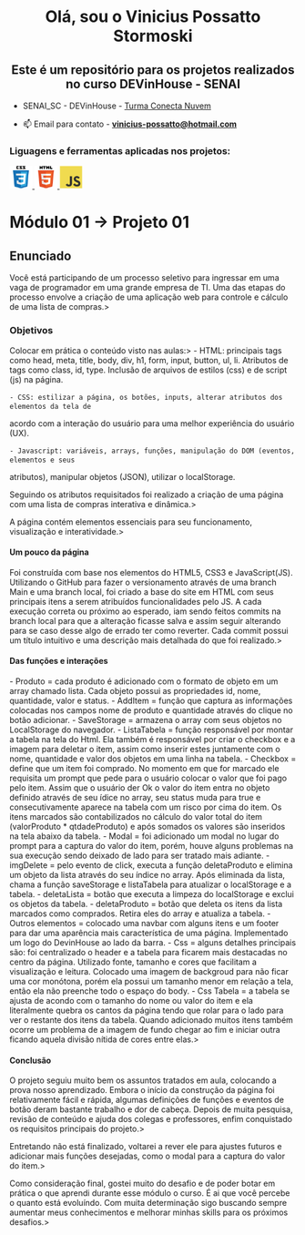 <h1 align="center">Olá, sou o Vinicius Possatto Stormoski</h1>
<h2 align="center">Este é um repositório para os projetos realizados no curso DEVinHouse - SENAI</h2>

- SENAI_SC - DEVinHouse - [Turma Conecta Nuvem](https://devinhouse.tech)

- 📫 Email para contato - **vinicius-possatto@hotmail.com**


<p align="left">
</p>

<h3 align="left">Liguagens e ferramentas aplicadas nos projetos:</h3>
<p align="left"> <a href="https://www.w3schools.com/css/" target="_blank" rel="noreferrer"> <img src="https://raw.githubusercontent.com/devicons/devicon/master/icons/css3/css3-original-wordmark.svg" alt="css3" width="40" height="40"/> </a> <a href="https://www.w3.org/html/" target="_blank" rel="noreferrer"> <img src="https://raw.githubusercontent.com/devicons/devicon/master/icons/html5/html5-original-wordmark.svg" alt="html5" width="40" height="40"/> </a> <a href="https://developer.mozilla.org/en-US/docs/Web/JavaScript" target="_blank" rel="noreferrer"> <img src="https://raw.githubusercontent.com/devicons/devicon/master/icons/javascript/javascript-original.svg" alt="javascript" width="40" height="40"/> </a> </p>

# Módulo 01 -> Projeto 01 
<h2>Enunciado</h2>
<p> Você está participando de um processo seletivo para ingressar em uma vaga de programador
em uma grande empresa de TI. Uma das etapas do processo envolve a criação de uma
aplicação web para controle e cálculo de uma lista de compras.>

<h3>Objetivos</h3>
<p>Colocar em prática o conteúdo visto nas aulas:>
    - HTML: principais tags como head, meta, title, body, div, h1, form, input, button, ul, li.
Atributos de tags como class, id, type. Inclusão de arquivos de estilos (css) e de script
(js) na página.

    - CSS: estilizar a página, os botões, inputs, alterar atributos dos elementos da tela de
acordo com a interação do usuário para uma melhor experiência do usuário (UX).

    - Javascript: variáveis, arrays, funções, manipulação do DOM (eventos, elementos e seus
atributos), manipular objetos (JSON), utilizar o localStorage.

<p>Seguindo os atributos requisitados foi realizado a criação de uma página com uma lista de compras interativa e dinâmica.>
<p>A página contém elementos essenciais para seu funcionamento, visualização e interatividade.>
<h4>Um pouco da página</h4>
<p>
Foi construída com base nos elementos do HTML5, CSS3 e JavaScript(JS). Utilizando o GitHub para fazer o versionamento através de uma branch Main e uma branch local, foi criado a base do site em HTML com seus principais itens a serem atribuídos funcionalidades pelo JS. A cada execução correta ou próximo ao esperado, iam sendo feitos commits na branch local para que a alteração ficasse salva e assim seguir alterando para se caso desse algo de errado ter como reverter. Cada commit possui um título intuitivo e uma descrição mais detalhada do que foi realizado.>

<h4>Das funções e interações</h4>
<p>
- Produto = cada produto é adicionado com o formato de objeto em um array chamado lista. Cada objeto possui as propriedades id, nome, quantidade, valor e status.
- AddItem = função que captura as informações colocadas nos campos nome de produto e quantidade através do clique no botão adicionar.
- SaveStorage = armazena o array com seus objetos no LocalStorage do navegador.
- ListaTabela = função responsável por montar a tabela na tela do Html. Ela também é responsável por criar o checkbox e a imagem para deletar o item, assim como inserir estes juntamente com o nome, quantidade e valor dos objetos em uma linha na tabela.
- Checkbox = define que um item foi comprado. No momento em que for marcado ele requisita um prompt que pede para o usuário colocar o valor que foi pago pelo item. Assim que o usuário der Ok o valor do item entra no objeto definido através de seu ídice no array, seu status muda para true e consecutivamente aparece na tabela com um risco por cima do item. Os itens marcados são contabilizados no cálculo do valor total do item (valorProduto * qtdadeProduto) e após somados os valores são inseridos na tela abaixo da tabela. 
- Modal = foi adicionado um modal no lugar do prompt para a captura do valor do item, porém, houve alguns problemas na sua execução sendo deixado de lado para ser tratado mais adiante. 
- imgDelete = pelo evento de click, executa a função deletaProduto e elimina um objeto da lista através do seu índice no array. Após eliminada da lista, chama a função saveStorage e listaTabela para atualizar o localStorage e a tabela.
- deletaLista = botão que executa a limpeza do localStorage e exclui os objetos da tabela.
- deletaProduto = botão que deleta os itens da lista marcados como comprados. Retira eles do array e atualiza a tabela.
- Outros elementos = colocado uma navbar com alguns itens e um footer para dar uma aparência mais característica de uma página. Implementado um logo do DevinHouse ao lado da barra. 
- Css = alguns detalhes principais são: foi centralizado o header e a tabela para ficarem mais destacadas no centro da página. Utilizado fonte, tamanho e cores que facilitam a visualização e leitura. Colocado uma imagem de backgroud para não ficar uma cor monótona, porém ela possui um tamanho menor em relação a tela, então ela não preenche todo o espaço do body.
- Css Tabela = a tabela se ajusta de acondo com o tamanho do nome ou valor do item e ela literalmente quebra os cantos da página tendo que rolar para o lado para ver o restante dos itens da tabela. Quando adicionado muitos itens também ocorre um problema de a imagem de fundo chegar ao fim e iniciar outra ficando aquela divisão nítida de cores entre elas.>
<h4>Conclusão</h4>
<p>O projeto seguiu muito bem os assuntos tratados em aula, colocando a prova nosso aprendizado. Embora o início da construção da página foi relativamente fácil e rápida, algumas definições de funções e eventos de botão deram bastante trabalho e dor de cabeça. Depois de muita pesquisa, revisão de conteúdo e ajuda dos colegas e professores, enfim conquistado os requisitos principais do projeto.>
<p>Entretando não está finalizado, voltarei a rever ele para ajustes futuros e adicionar mais funções desejadas, como o modal para a captura do valor do item.>
<p>Como consideração final, gostei muito do desafio e de poder botar em prática o que aprendi durante esse módulo o curso. É ai que você percebe o quanto está evoluíndo. Com muita determinação sigo buscando sempre aumentar meus conhecimentos e melhorar minhas skills para os próximos desafios.>
